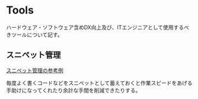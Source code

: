 # Tools

ハードウェア・ソフトウェア含めDX向上及び、ITエンジニアとして使用するべきツールについて記す。

## スニペット管理
[スニペット管理の参考例](https://olein-design.com/blog/github-gist-cacher-for-snippet)

毎度よく書くコードなどをスニペットとして蓄えておくと作業スピードをあげる手助けになってくれたり余計な手間を削減できたりする。

